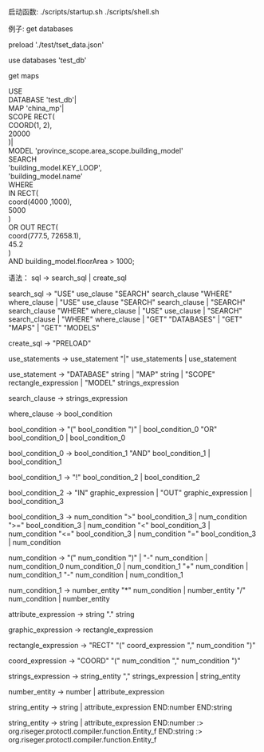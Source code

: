 启动函数:
./scripts/startup.sh
./scripts/shell.sh

例子:
get databases

preload './test/tset_data.json'

use databases 'test_db'

get maps

USE		
DATABASE 'test_db'|		
MAP 'china_mp'|		
SCOPE RECT(		
COORD(1, 2),		
20000		
)|		
MODEL 'province_scope.area_scope.building_model'		
SEARCH		
'building_model.KEY_LOOP',		
'building_model.name'		
WHERE		
IN RECT(		
coord(4000 ,1000),		
5000		
)		
OR OUT RECT(		
coord(777.5, 72658.1),		
45.2		
)		
AND building_model.floorArea > 1000;

语法：
sql -> search_sql
| create_sql

search_sql -> "USE" use_clause "SEARCH" search_clause "WHERE" where_clause
| "USE" use_clause "SEARCH" search_clause
| "SEARCH" search_clause "WHERE" where_clause
| "USE" use_clause
| "SEARCH" search_clause
| "WHERE" where_clause
| "GET" "DATABASES"
| "GET" "MAPS"
| "GET" "MODELS"

create_sql -> "PRELOAD"

use_statements -> use_statement "|" use_statements
| use_statement

use_statement -> "DATABASE" string
| "MAP" string
| "SCOPE" rectangle_expression
| "MODEL" strings_expression

search_clause -> strings_expression

where_clause -> bool_condition

bool_condition -> "(" bool_condition ")"
| bool_condition_0 "OR" bool_condition_0
| bool_condition_0

bool_condition_0 -> bool_condition_1 "AND" bool_condition_1
| bool_condition_1

bool_condition_1 -> "!" bool_condition_2
| bool_condition_2

bool_condition_2 -> "IN" graphic_expression
| "OUT" graphic_expression
| bool_condition_3

bool_condition_3 -> num_condition ">" bool_condition_3
| num_condition ">=" bool_condition_3
| num_condition "<" bool_condition_3
| num_condition "<=" bool_condition_3
| num_condition "=" bool_condition_3
| num_condition

num_condition -> "(" num_condition ")"
| "-" num_condition
| num_condition_0
num_condition_0
| num_condition_1 "+" num_condition
| num_condition_1 "-" num_condition
| num_condition_1

num_condition_1 -> number_entity "*" num_condition
| number_entity "/" num_condition
| number_entity

attribute_expression -> string "." string

graphic_expression -> rectangle_expression

rectangle_expression -> "RECT" "(" coord_expression "," num_condition ")"

coord_expression -> "COORD" "(" num_condition "," num_condition ")"

strings_expression -> string_entity "," strings_expression
| string_entity

number_entity -> number
| attribute_expression

string_entity -> string
| attribute_expression
END:number
END:string

string_entity -> string
| attribute_expression
END:number :> org.riseger.protoctl.compiler.function.Entity_f
END:string :> org.riseger.protoctl.compiler.function.Entity_f
